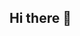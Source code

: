 ## Hi there 👋
<!--[![wakatime](https://wakatime.com/badge/user/b8c57c4d-615d-404a-8b3a-a58824d5fb89.svg)](https://wakatime.com/@b8c57c4d-615d-404a-8b3a-a58824d5fb89)-->
<!--
**MichellellehciM/MichellellehciM** is a ✨ _special_ ✨ repository because its `README.md` (this file) appears on your GitHub profile.

Here are some ideas to get you started:

- 🔭 I’m currently working on ...
- 🌱 I’m currently learning ...
- 👯 I’m looking to collaborate on ...
- 🤔 I’m looking for help with ...
- 💬 Ask me about ...
- 📫 How to reach me: ...
- 😄 Pronouns: ...
- ⚡ Fun fact: ...
-->
